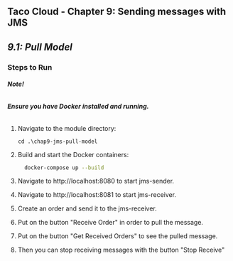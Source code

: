## Taco Cloud - Chapter 9: Sending messages with JMS
## *9.1: Pull Model*

### Steps to Run
###### ***Note!***
###### ***Ensure you have Docker installed and running.***
1. Navigate to the module directory:
    ```
    cd .\chap9-jms-pull-model
    ```
2.  Build and start the Docker containers:  
    ```bash
      docker-compose up --build
    ```

3. Navigate to http://localhost:8080 to start jms-sender.
4. Navigate to http://localhost:8081 to start jms-receiver.
5. Create an order and send it to the jms-receiver.
6. Put on the button "Receive Order" in order to pull the message.
7. Put on the button "Get Received Orders" to see the pulled message.
8. Then you can stop receiving messages with the button "Stop Receive"



